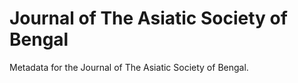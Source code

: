 # Journal of The Asiatic Society of Bengal

Metadata for the Journal of The Asiatic Society of Bengal.
